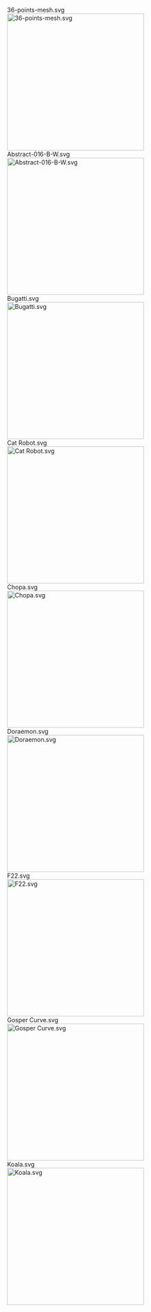36-points-mesh.svg<br><img src="./36-points-mesh.svg" alt="36-points-mesh.svg" width="320"><br>
Abstract-016-B-W.svg<br><img src="./Abstract-016-B-W.svg" alt="Abstract-016-B-W.svg" width="320"><br>
Bugatti.svg<br><img src="./Bugatti.svg" alt="Bugatti.svg" width="320"><br>
Cat Robot.svg<br><img src="./Cat Robot.svg" alt="Cat Robot.svg" width="320"><br>
Chopa.svg<br><img src="./Chopa.svg" alt="Chopa.svg" width="320"><br>
Doraemon.svg<br><img src="./Doraemon.svg" alt="Doraemon.svg" width="320"><br>
F22.svg<br><img src="./F22.svg" alt="F22.svg" width="320"><br>
Gosper Curve.svg<br><img src="./Gosper Curve.svg" alt="Gosper Curve.svg" width="320"><br>
Koala.svg<br><img src="./Koala.svg" alt="Koala.svg" width="320"><br>


